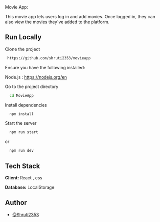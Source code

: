 Movie App:

This movie app lets users log in and add movies. Once logged in, they can also view the movies they've added to the platform.













## Run Locally

Clone the project

```bash
 https://github.com/shruti2353/movieapp
```

Ensure you have the following installed:

Node.js : https://nodejs.org/en



Go to the project directory

```bash
  cd MovieApp
```



Install dependencies

```bash
  npm install
```

Start the server

```bash
  npm run start
```
or
```bash
  npm run dev
```





## Tech Stack

**Client:** React , css


**Database:** LocalStorage



## Author

- [@Shruti2353](https://github.com/Shruti2353)


